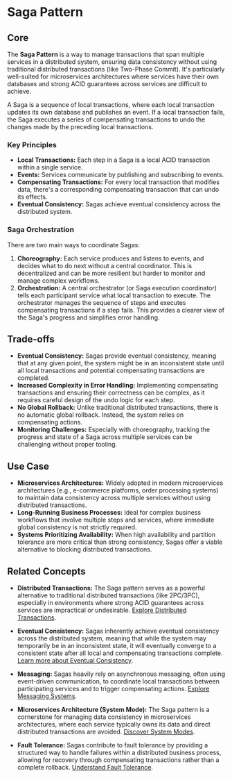 # Saga Pattern

## Core

The **Saga Pattern** is a way to manage transactions that span multiple services in a distributed system, ensuring data consistency without using traditional distributed transactions (like Two-Phase Commit). It's particularly well-suited for microservices architectures where services have their own databases and strong ACID guarantees across services are difficult to achieve.

A Saga is a sequence of local transactions, where each local transaction updates its own database and publishes an event. If a local transaction fails, the Saga executes a series of compensating transactions to undo the changes made by the preceding local transactions.

### Key Principles

-   **Local Transactions:** Each step in a Saga is a local ACID transaction within a single service.
-   **Events:** Services communicate by publishing and subscribing to events.
-   **Compensating Transactions:** For every local transaction that modifies data, there's a corresponding compensating transaction that can undo its effects.
-   **Eventual Consistency:** Sagas achieve eventual consistency across the distributed system.

### Saga Orchestration

There are two main ways to coordinate Sagas:

1.  **Choreography:** Each service produces and listens to events, and decides what to do next without a central coordinator. This is decentralized and can be more resilient but harder to monitor and manage complex workflows.
2.  **Orchestration:** A central orchestrator (or Saga execution coordinator) tells each participant service what local transaction to execute. The orchestrator manages the sequence of steps and executes compensating transactions if a step fails. This provides a clearer view of the Saga's progress and simplifies error handling.

## Trade-offs

-   **Eventual Consistency:** Sagas provide eventual consistency, meaning that at any given point, the system might be in an inconsistent state until all local transactions and potential compensating transactions are completed.
-   **Increased Complexity in Error Handling:** Implementing compensating transactions and ensuring their correctness can be complex, as it requires careful design of the undo logic for each step.
-   **No Global Rollback:** Unlike traditional distributed transactions, there is no automatic global rollback. Instead, the system relies on compensating actions.
-   **Monitoring Challenges:** Especially with choreography, tracking the progress and state of a Saga across multiple services can be challenging without proper tooling.

## Use Case

-   **Microservices Architectures:** Widely adopted in modern microservices architectures (e.g., e-commerce platforms, order processing systems) to maintain data consistency across multiple services without using distributed transactions.
-   **Long-Running Business Processes:** Ideal for complex business workflows that involve multiple steps and services, where immediate global consistency is not strictly required.
-   **Systems Prioritizing Availability:** When high availability and partition tolerance are more critical than strong consistency, Sagas offer a viable alternative to blocking distributed transactions.

## Related Concepts

-   **Distributed Transactions:** The Saga pattern serves as a powerful alternative to traditional distributed transactions (like 2PC/3PC), especially in environments where strong ACID guarantees across services are impractical or undesirable. [Explore Distributed Transactions](../README.md).

-   **Eventual Consistency:** Sagas inherently achieve eventual consistency across the distributed system, meaning that while the system may temporarily be in an inconsistent state, it will eventually converge to a consistent state after all local and compensating transactions complete. [Learn more about Eventual Consistency](../../consistency-models/eventual-consistency/README.md).

-   **Messaging:** Sagas heavily rely on asynchronous messaging, often using event-driven communication, to coordinate local transactions between participating services and to trigger compensating actions. [Explore Messaging Systems](../../messaging/README.md).

-   **Microservices Architecture (System Mode):** The Saga pattern is a cornerstone for managing data consistency in microservices architectures, where each service typically owns its data and direct distributed transactions are avoided. [Discover System Modes](../../system-mode/README.md).

-   **Fault Tolerance:** Sagas contribute to fault tolerance by providing a structured way to handle failures within a distributed business process, allowing for recovery through compensating transactions rather than a complete rollback. [Understand Fault Tolerance](../../fault-tolerance/README.md).
